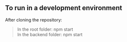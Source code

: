 ## To run in a development environment
After cloning the repository:  
>   In the root folder: npm start  
>   In the backend folder: npm start  
